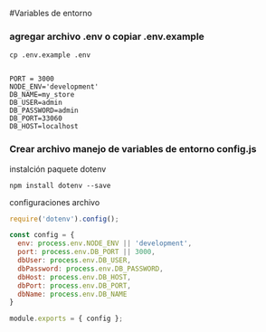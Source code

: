 #Variables de entorno

### agregar archivo .env o copiar .env.example

`cp .env.example .env`

```

PORT = 3000
NODE_ENV='development'
DB_NAME=my_store
DB_USER=admin
DB_PASSWORD=admin
DB_PORT=33060
DB_HOST=localhost

```

### Crear archivo manejo de variables de entorno config.js

instalción paquete dotenv

`npm install dotenv --save`

configuraciones archivo

```js
require('dotenv').config();

const config = {
  env: process.env.NODE_ENV || 'development',
  port: process.env.DB_PORT || 3000,
  dbUser: process.env.DB_USER,
  dbPassword: process.env.DB_PASSWORD,
  dbHost: process.env.DB_HOST,
  dbPort: process.env.DB_PORT,
  dbName: process.env.DB_NAME
}

module.exports = { config };
```
